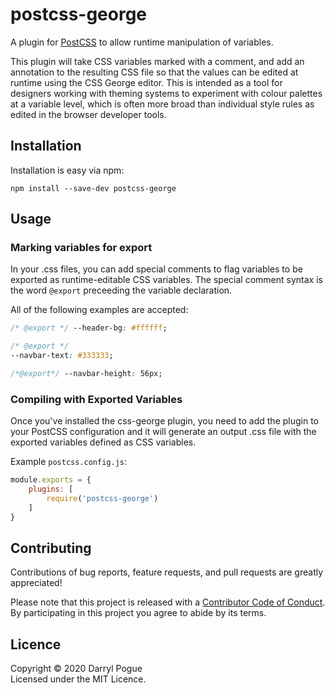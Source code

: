 postcss-george
==============

A plugin for [PostCSS](https://postcss.org/) to allow runtime manipulation of
variables.

This plugin will take CSS variables marked with a comment, and add an
annotation to the resulting CSS file so that the values can be edited at
runtime using the CSS George editor. This is intended as a tool for designers
working with theming systems to experiment with colour palettes at a variable
level, which is often more broad than individual style rules as edited in the
browser developer tools.


Installation
------------

Installation is easy via npm:

```
npm install --save-dev postcss-george
```


Usage
-----

### Marking variables for export

In your .css files, you can add special comments to flag variables to be
exported as runtime-editable CSS variables.  The special comment syntax is the
word `@export` preceeding the variable declaration.

All of the following examples are accepted:

```css
/* @export */ --header-bg: #ffffff;

/* @export */
--navbar-text: #333333;

/*@export*/ --navbar-height: 56px;
```


### Compiling with Exported Variables

Once you've installed the css-george plugin, you need to add the plugin to your
PostCSS configuration and it will generate an output .css file with the
exported variables defined as CSS variables.

Example `postcss.config.js`:

```javascript
module.exports = {
    plugins: [
        require('postcss-george')
    ]
}
```


Contributing
------------

Contributions of bug reports, feature requests, and pull requests are greatly
appreciated!

Please note that this project is released with a [Contributor Code of
Conduct](https://github.com/css-george/postcss-george/blob/main/CODE_OF_CONDUCT.md).
By participating in this project you agree to abide by its terms.


Licence
-------

Copyright © 2020 Darryl Pogue  
Licensed under the MIT Licence.
